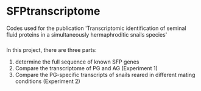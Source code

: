# SFPtranscriptome
Codes used for the publication 'Transcriptomic identification of seminal fluid proteins in a simultaneously hermaphroditic snails species'


### 
In this project, there are three parts: 
  1. determine the full sequence of known SFP genes
  2. Compare the transcriptome of PG and AG (Experiment 1)
  3. Compare the PG-specific transcripts of snails reared in different mating conditions (Experiment 2)
 
